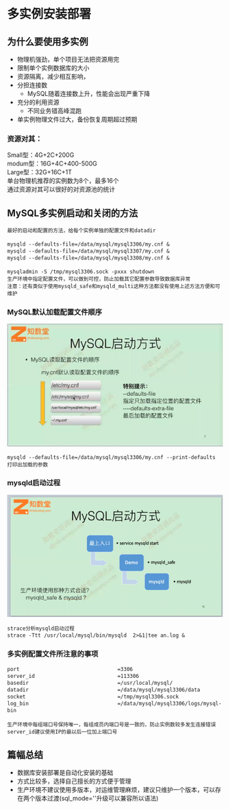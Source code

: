 # 多实例安装部署

## 为什么要使用多实例
- 物理机强劲，单个项目无法把资源用完
- 限制单个实例数据库的大小
- 资源隔离，减少相互影响，
- 分担连接数
	- MySQL随着连接数上升，性能会出现严重下降
- 充分的利用资源
	- 不同业务错高峰混跑
- 单实例物理文件过大，备份恢复周期超过预期

### 资源对其：  
Small型：4G+2C+200G  
modum型：16G+4C+400-500G  
Large型：32G+16C+1T  
单台物理机推荐的实例数为8个，最多16个    
通过资源对其可以很好的对资源池的统计

## MySQL多实例启动和关闭的方法

```
最好的启动和配置的方法，给每个实例单独的配置文件和datadir

mysqld --defaults-file=/data/mysql/mysql3306/my.cnf &
mysqld --defaults-file=/data/mysql/mysql3307/my.cnf &
mysqld --defaults-file=/data/mysql/mysql3308/my.cnf &

mysqladmin -S /tmp/mysql3306.sock -pxxx shutdown
生产环境中指定配置文件，可以做到可控，防止加载其它配置参数导致数据库异常
注意：还有类似于使用mysqld_safe和mysqld_multi这种方法都没有使用上述方法方便和可维护

```

### MySQL默认加载配置文件顺序

![](images/3-多实例环境安装及注意事项/01.jpg)  

	mysqld --defaults-file=/data/mysql/mysql3306/my.cnf --print-defaults 打印出加载的参数
	
	
### mysqld启动过程

![](images/3-多实例环境安装及注意事项/02.jpg) 
	
	strace分析mysqld启动过程  
	strace -Ttt /usr/local/mysql/bin/mysqld  2>&1|tee an.log &
	

### 多实例配置文件所注意的事项

```
port                                =3306
server_id                           =113306 
basedir                             =/usr/local/mysql/ 
datadir                             =/data/mysql/mysql3306/data
socket                              =/tmp/mysql3306.sock
log_bin                             =/data/mysql/mysql3306/logs/mysql-bin

生产环境中每组端口号保持唯一，每组成员内端口号是一致的，防止实例数较多发生连接错误
server_id建议使用IP的最以后一位加上端口号
```

## 篇幅总结

- 数据库安装部署是自动化安装的基础
- 方式比较多，选择自己擅长的方式便于管理
- 生产环境不建议使用多版本，对运维管理麻烦，建议只维护一个版本，可以存在两个版本过渡(sql_mode=''升级可以兼容所以语法)
